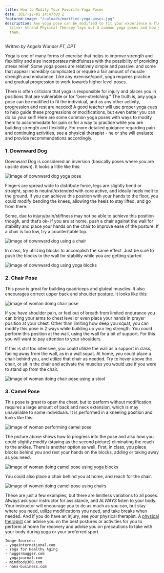```yaml
---
title: How to Modify Your Favorite Yoga Poses
date: 2017-12-01 14:47:00 Z
featured-image: "/uploads/modified-yoga-poses.jpg"
description: Any yoga pose can be modified to fit your experience & flexibility level.
  Silver Strand Physical Therapy lays out 3 common yoga poses and how you can modify
  them.
---
```


_Written by Angela Wunder PT, DPT_

Yoga is one of many forms of exercise that helps to improve strength and flexibility and also incorporates mindfulness with the possibility of providing stress relief. Some yoga poses are relatively simple and passive, and some that appear incredibly complicated or require a fair amount of muscle strength and endurance. Like any exercise/sport, yoga requires practice and gradual progression to work towards higher level poses.

There is often criticism that yoga is responsible for injury and places you in positions that are vulnerable or for “over-stretching.” The truth is, any yoga pose can be modified to fit the individual, and as any other activity, progression and rest are needed! A good teacher will use proper [yoga cues](https://www.riseprimewellness.com/blog/spiral-my-what-a-guide-to-understanding-yoga-cues) to help guide these progressions or modifications, but even better you can do so your self! Here are some common yoga poses with ways to modify them to accommodate for pain or for a way to practice while you are building strength and flexibility. For more detailed guidance regarding pain and continuing activities, see a physical therapist - he or she will evaluate and provide recommendations accordingly.

### 1. Downward Dog

Downward Dog is considered an inversion (basically poses where you are upside down). It looks a little like this:

![image of downward dog yoga pose](http://s3.amazonaws.com/images-s3.yogainternational.com/assets/content/articles/DOWNWARD-FACING-DOG-POSE-13.JPG "Downward Dog Yoga Pose")

Fingers are spread wide to distribute force, legs are slightly bend or straight, spine is neutral/extended with core active, and ideally heels melt to the ground. If you can achieve this position with your hands to the floor, you could modify bending the knees, allowing the heels to stay lifted, and go from there.

Some, due to injury/pain/stiffness may not be able to achieve this position though, and that’s ok- if you are at home, push a chair against the wall for stability and place your hands on the chair to improve ease of the posture. If a chair is too low, try a counter/table top.

![image of downward dog using a chair](http://3.bp.blogspot.com/-vplu34gpqoo/VNpFnSHlJWI/AAAAAAAAFvw/UhpRM-8UKQs/s1600/Down-Dog-Chair.jpg "Chair-assisted Downward Dog")

In class, try utilizing blocks to accomplish the same effect. Just be sure to push the blocks to the wall for stability while you are getting started.

![image of downward dog using yoga blocks](https://www.huggermugger.com/wordpress/wp-content/uploads/2015/10/dog-pose-yoga-blocks.jpg "Block-assisted Downward Dog")

### 2. Chair Pose

This pose is great for building quadriceps and gluteal muscles. It also encourages correct upper back and shoulder posture. It looks like this:

![image of woman doing chair pose](https://www.yogajournal.com/.image/t_share/MTQ2MTgwNzcyNjA0MDkzOTg0/utkatasana-chair-pose.jpg "Chair Yoga Pose")

If you have shoulder pain, or feel out of breath from limited endurance you can bring your arms to chest level or even place your hands in prayer position at your chest. Other than limiting how deep you squat, you can modify this pose in 2 ways while building up your leg strength. You could perform this position at the wall, using the wall for a bit of support. For this you will want to pay attention to your shoulders. 

If this is still too intensive, you could utilize the wall as a support in class, facing away from the wall, as in a wall squat. At home, you could place a chair behind you, and utilize that chair as needed. Try to hover above the chair, or sit in the chair and activate the muscles you would use if you were to stand up from the chair.

![image of woman doing chair pose using a stool](https://www.yogajournal.com/.image/ar_3:2%2Cc_limit%2Ccs_srgb%2Cq_80%2Cw_620/MTQ2MTgwNjcyNDg2ODQzODM3/anxiety_276_03_fnll_seated_chair_pose.jpg "Chair-assisted Chair Yoga Pose")

### 3. Camel Pose

This pose is great to open the chest, but to perform without modification requires a large amount of back and neck extension, which is may unavailable to some individuals. It is performed in a kneeling position and looks like this:

![image of woman performing camel pose](http://mindbody360.com/wp-content/uploads/2016/05/Camel-Pose-1.jpg "Camel Yoga Pose")

The picture above shows how to progress into the pose and also how you could slightly modify (staying as the second picture) eliminating the reach to the ankles. There is another option as well. First, in class, you place blocks behind you and rest your hands on the blocks, adding or taking away as you need.

![image of woman doing camel pose using yoga blocks](http://media.yogajournal.com/wp-content/uploads/IMG_6245.jpg "Block-assisted Camel Yoga Pose")

You could also place a chair behind you at home, and reach for the chair.

![image of women doing camel pose using chairs](https://i.ytimg.com/vi/ZNGPHWiRBxw/maxresdefault.jpg "Chair-assisted Camel Yoga Pose")

These are just a few examples, but there are limitless variations to all poses. Always ask your instructor for assistance, and _ALWAYS_ listen to your body. Your instructor will encourage you to do as much as you can, but stay where you need, utilize modifications you need, and take breaks when needed. And if you do have an injury, see your physical therapist. A [physical therapist](/staff) can advise you on the best postures or activities for you to perform at home for recovery and advise you on precautions to take with your body during yoga or your preferred sport.

```
Image Sources:
- yogainternational.com
- Yoga for Healthy Aging
- huggermugger.com
- yogajournal.com
- mindbody360.com
- nana-business.com
```
